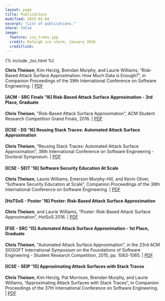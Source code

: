 ```yaml
---
layout: page
title: Publications
modified: 2015-02-04
excerpt: "List of publications."
share: false
image:
  feature: icy_trees.jpg
  credit: Raleigh ice storm, January 2016
  creditlink:
---
```


{% include _toc.html %}

**Chris Theisen**, Kim Herzig, Brendan Murphy, and Laurie Williams, “Risk-Based Attack Surface Approximation: How Much
Data is Enough?”, in Companion Proceedings of the 39th International Conference on Software Engineering. | <a href="https://github.com/theisencr/theisencr.github.io/blob/master/assets/pubs/ICSE2017_SEIP_sampling_preprint.pdf" class="btn btn-info">PDF</a>

#### [ACM - SRC Finals '16] Risk-Based Attack Surface Approximation - **3rd Place, Graduate**

**Chris Theisen**, "Risk-Based Attack Surface Approximation", ACM Student Research Competition Grand Finals, 2016. | <a href="http://src.acm.org/2016/ChristopherTheisen.pdf" class="btn btn-info">PDF</a>

#### [ICSE - DS '16] Reusing Stack Traces: Automated Attack Surface Approximation

**Chris Theisen**, “Reusing Stack Traces: Automated Attack Surface Approximation”, 38th International Conference on Software Engineering - Doctoral Symposium. | <a href="https://github.com/theisencr/theisencr.github.io/blob/master/assets/pubs/DoctoralSymposium_preprint.pdf" class="btn btn-info">PDF</a>

#### [ICSE - SEIT '16] Software Security Education At Scale

**Chris Theisen**, Laurie Williams, Emerson Murphy-Hill, and Kevin Oliver, “Software Security Education at Scale”, Companion Proceedings of the 38th International Conference on Software Engineering. | <a href="https://github.com/theisencr/theisencr.github.io/blob/master/assets/pubs/ICSE2016_SEET_preprint.pdf" class="btn btn-info">PDF</a>

#### [HoTSoS - Poster '16] Poster: Risk-Based Attack Surface Approximation

**Chris Theisen**, and Laurie Williams, “Poster: Risk-Based Attack Surface Approximation”, HotSoS 2016. | <a href="https://github.com/theisencr/theisencr.github.io/blob/master/assets/pubs/HoTSoS2016_poster.pdf" class="btn btn-info">PDF</a>

#### [FSE - SRC '15] Automated Attack Surface Approximation - **1st Place, Graduate**

**Chris Theisen**, "Automated Attack Surface Approximation", in the 23rd ACM SIGSOFT International Symposium on the Foundations of Software Engineering - Student Research Competition, 2015, pp. 1063-1065. | <a href="https://github.com/theisencr/theisencr.github.io/blob/master/assets/pubs/SRFSE_final.pdf" class="btn btn-info">PDF</a>

#### [ICSE - SEIP '15] Approximating Attack Surfaces with Stack Traces

**Chris Theisen**, Kim Herzig, Pat Morrison, Brendan Murphy, and Laurie Williams, “Approximating Attack Surfaces with Stack Traces”, in Companion Proceedings of the 37th International Conference on Software Engineering. | <a href="http://research.microsoft.com/pubs/238352/Aproximating%20Attack%20Surfaces%20with%20Stack%20Traces.pdf" class="btn btn-info">PDF</a>
